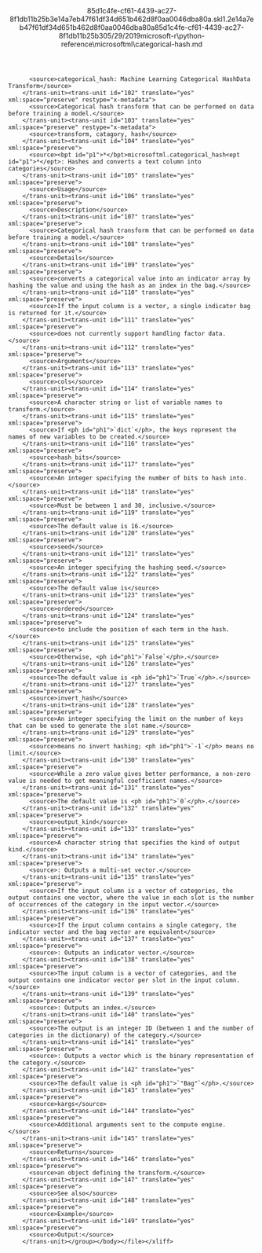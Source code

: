 <?xml version="1.0"?><xliff version="1.2" xmlns="urn:oasis:names:tc:xliff:document:1.2" xmlns:xsi="http://www.w3.org/2001/XMLSchema-instance" xsi:schemaLocation="urn:oasis:names:tc:xliff:document:1.2 xliff-core-1.2-transitional.xsd"><file datatype="xml" original="categorical-hash.md" source-language="en-US" target-language="en-US"><header><tool tool-id="mdxliff" tool-name="mdxliff" tool-version="1.0-8ab897d" tool-company="Microsoft" /><xliffext:skl_file_name xmlns:xliffext="urn:microsoft:content:schema:xliffextensions">85d1c4fe-cf61-4439-ac27-8f1db11b25b3e14a7eb47f61df34d651b462d8f0aa0046dba80a.skl</xliffext:skl_file_name><xliffext:version xmlns:xliffext="urn:microsoft:content:schema:xliffextensions">1.2</xliffext:version><xliffext:ms.openlocfilehash xmlns:xliffext="urn:microsoft:content:schema:xliffextensions">e14a7eb47f61df34d651b462d8f0aa0046dba80a</xliffext:ms.openlocfilehash><xliffext:ms.sourcegitcommit xmlns:xliffext="urn:microsoft:content:schema:xliffextensions">85d1c4fe-cf61-4439-ac27-8f1db11b25b3</xliffext:ms.sourcegitcommit><xliffext:ms.lasthandoff xmlns:xliffext="urn:microsoft:content:schema:xliffextensions">05/29/2019</xliffext:ms.lasthandoff><xliffext:ms.openlocfilepath xmlns:xliffext="urn:microsoft:content:schema:xliffextensions">microsoft-r\python-reference\microsoftml\categorical-hash.md</xliffext:ms.openlocfilepath></header><body><group id="content" extype="content"><trans-unit id="101" translate="yes" xml:space="preserve" restype="x-metadata">
          <source>categorical_hash: Machine Learning Categorical HashData Transform</source>
        </trans-unit><trans-unit id="102" translate="yes" xml:space="preserve" restype="x-metadata">
          <source>Categorical hash transform that can be performed on data before training a model.</source>
        </trans-unit><trans-unit id="103" translate="yes" xml:space="preserve" restype="x-metadata">
          <source>transform, catagory, hash</source>
        </trans-unit><trans-unit id="104" translate="yes" xml:space="preserve">
          <source><bpt id="p1">*</bpt>microsoftml.categorical_hash<ept id="p1">*</ept>: Hashes and converts a text column into categories</source>
        </trans-unit><trans-unit id="105" translate="yes" xml:space="preserve">
          <source>Usage</source>
        </trans-unit><trans-unit id="106" translate="yes" xml:space="preserve">
          <source>Description</source>
        </trans-unit><trans-unit id="107" translate="yes" xml:space="preserve">
          <source>Categorical hash transform that can be performed on data before training a model.</source>
        </trans-unit><trans-unit id="108" translate="yes" xml:space="preserve">
          <source>Details</source>
        </trans-unit><trans-unit id="109" translate="yes" xml:space="preserve">
          <source>converts a categorical value into an indicator array by hashing the value and using the hash as an index in the bag.</source>
        </trans-unit><trans-unit id="110" translate="yes" xml:space="preserve">
          <source>If the input column is a vector, a single indicator bag is returned for it.</source>
        </trans-unit><trans-unit id="111" translate="yes" xml:space="preserve">
          <source>does not currently support handling factor data.</source>
        </trans-unit><trans-unit id="112" translate="yes" xml:space="preserve">
          <source>Arguments</source>
        </trans-unit><trans-unit id="113" translate="yes" xml:space="preserve">
          <source>cols</source>
        </trans-unit><trans-unit id="114" translate="yes" xml:space="preserve">
          <source>A character string or list of variable names to transform.</source>
        </trans-unit><trans-unit id="115" translate="yes" xml:space="preserve">
          <source>If <ph id="ph1">`dict`</ph>, the keys represent the names of new variables to be created.</source>
        </trans-unit><trans-unit id="116" translate="yes" xml:space="preserve">
          <source>hash_bits</source>
        </trans-unit><trans-unit id="117" translate="yes" xml:space="preserve">
          <source>An integer specifying the number of bits to hash into.</source>
        </trans-unit><trans-unit id="118" translate="yes" xml:space="preserve">
          <source>Must be between 1 and 30, inclusive.</source>
        </trans-unit><trans-unit id="119" translate="yes" xml:space="preserve">
          <source>The default value is 16.</source>
        </trans-unit><trans-unit id="120" translate="yes" xml:space="preserve">
          <source>seed</source>
        </trans-unit><trans-unit id="121" translate="yes" xml:space="preserve">
          <source>An integer specifying the hashing seed.</source>
        </trans-unit><trans-unit id="122" translate="yes" xml:space="preserve">
          <source>The default value is</source>
        </trans-unit><trans-unit id="123" translate="yes" xml:space="preserve">
          <source>ordered</source>
        </trans-unit><trans-unit id="124" translate="yes" xml:space="preserve">
          <source>to include the position of each term in the hash.</source>
        </trans-unit><trans-unit id="125" translate="yes" xml:space="preserve">
          <source>Otherwise, <ph id="ph1">`False`</ph>.</source>
        </trans-unit><trans-unit id="126" translate="yes" xml:space="preserve">
          <source>The default value is <ph id="ph1">`True`</ph>.</source>
        </trans-unit><trans-unit id="127" translate="yes" xml:space="preserve">
          <source>invert_hash</source>
        </trans-unit><trans-unit id="128" translate="yes" xml:space="preserve">
          <source>An integer specifying the limit on the number of keys that can be used to generate the slot name.</source>
        </trans-unit><trans-unit id="129" translate="yes" xml:space="preserve">
          <source>means no invert hashing; <ph id="ph1">`-1`</ph> means no limit.</source>
        </trans-unit><trans-unit id="130" translate="yes" xml:space="preserve">
          <source>While a zero value gives better performance, a non-zero value is needed to get meaningful coefficient names.</source>
        </trans-unit><trans-unit id="131" translate="yes" xml:space="preserve">
          <source>The default value is <ph id="ph1">`0`</ph>.</source>
        </trans-unit><trans-unit id="132" translate="yes" xml:space="preserve">
          <source>output_kind</source>
        </trans-unit><trans-unit id="133" translate="yes" xml:space="preserve">
          <source>A character string that specifies the kind of output kind.</source>
        </trans-unit><trans-unit id="134" translate="yes" xml:space="preserve">
          <source>: Outputs a multi-set vector.</source>
        </trans-unit><trans-unit id="135" translate="yes" xml:space="preserve">
          <source>If the input column is a vector of categories, the output contains one vector, where the value in each slot is the number of occurrences of the category in the input vector.</source>
        </trans-unit><trans-unit id="136" translate="yes" xml:space="preserve">
          <source>If the input column contains a single category, the indicator vector and the bag vector are equivalent</source>
        </trans-unit><trans-unit id="137" translate="yes" xml:space="preserve">
          <source>: Outputs an indicator vector.</source>
        </trans-unit><trans-unit id="138" translate="yes" xml:space="preserve">
          <source>The input column is a vector of categories, and the output contains one indicator vector per slot in the input column.</source>
        </trans-unit><trans-unit id="139" translate="yes" xml:space="preserve">
          <source>: Outputs an index.</source>
        </trans-unit><trans-unit id="140" translate="yes" xml:space="preserve">
          <source>The output is an integer ID (between 1 and the number of categories in the dictionary) of the category.</source>
        </trans-unit><trans-unit id="141" translate="yes" xml:space="preserve">
          <source>: Outputs a vector which is the binary representation of the category.</source>
        </trans-unit><trans-unit id="142" translate="yes" xml:space="preserve">
          <source>The default value is <ph id="ph1">`"Bag"`</ph>.</source>
        </trans-unit><trans-unit id="143" translate="yes" xml:space="preserve">
          <source>kargs</source>
        </trans-unit><trans-unit id="144" translate="yes" xml:space="preserve">
          <source>Additional arguments sent to the compute engine.</source>
        </trans-unit><trans-unit id="145" translate="yes" xml:space="preserve">
          <source>Returns</source>
        </trans-unit><trans-unit id="146" translate="yes" xml:space="preserve">
          <source>an object defining the transform.</source>
        </trans-unit><trans-unit id="147" translate="yes" xml:space="preserve">
          <source>See also</source>
        </trans-unit><trans-unit id="148" translate="yes" xml:space="preserve">
          <source>Example</source>
        </trans-unit><trans-unit id="149" translate="yes" xml:space="preserve">
          <source>Output:</source>
        </trans-unit></group></body></file></xliff>